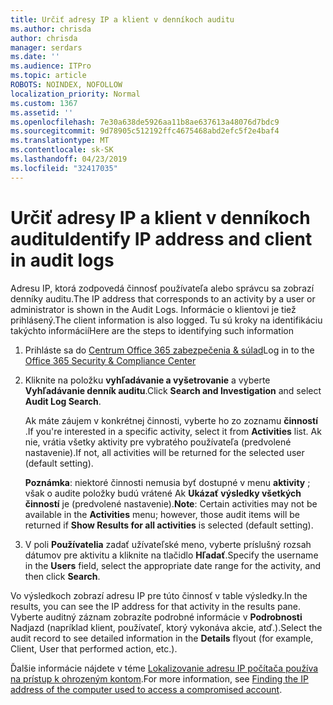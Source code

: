 ```yaml
---
title: Určiť adresy IP a klient v denníkoch auditu
ms.author: chrisda
author: chrisda
manager: serdars
ms.date: ''
ms.audience: ITPro
ms.topic: article
ROBOTS: NOINDEX, NOFOLLOW
localization_priority: Normal
ms.custom: 1367
ms.assetid: ''
ms.openlocfilehash: 7e30a638de5926aa11b8ae637613a48076d7bdc9
ms.sourcegitcommit: 9d78905c512192ffc4675468abd2efc5f2e4baf4
ms.translationtype: MT
ms.contentlocale: sk-SK
ms.lasthandoff: 04/23/2019
ms.locfileid: "32417035"
---
```

# <a name="identify-ip-address-and-client-in-audit-logs"></a><span data-ttu-id="c5e88-102">Určiť adresy IP a klient v denníkoch auditu</span><span class="sxs-lookup"><span data-stu-id="c5e88-102">Identify IP address and client in audit logs</span></span>

<span data-ttu-id="c5e88-103">Adresu IP, ktorá zodpovedá činnosť používateľa alebo správcu sa zobrazí denníky auditu.</span><span class="sxs-lookup"><span data-stu-id="c5e88-103">The IP address that corresponds to an activity by a user or administrator is shown in the Audit Logs.</span></span> <span data-ttu-id="c5e88-104">Informácie o klientovi je tiež prihlásený.</span><span class="sxs-lookup"><span data-stu-id="c5e88-104">The client information is also logged.</span></span> <span data-ttu-id="c5e88-105">Tu sú kroky na identifikáciu takýchto informácií</span><span class="sxs-lookup"><span data-stu-id="c5e88-105">Here are the steps to identifying such information</span></span>

1. <span data-ttu-id="c5e88-106">Prihláste sa do [Centrum Office 365 zabezpečenia & súlad](https://protection.office.com/)</span><span class="sxs-lookup"><span data-stu-id="c5e88-106">Log in to the [Office 365 Security & Compliance Center](https://protection.office.com/)</span></span>

2. <span data-ttu-id="c5e88-107">Kliknite na položku **vyhľadávanie a vyšetrovanie** a vyberte **Vyhľadávanie denník auditu**.</span><span class="sxs-lookup"><span data-stu-id="c5e88-107">Click **Search and Investigation** and select **Audit Log Search**.</span></span>

   <span data-ttu-id="c5e88-108">Ak máte záujem v konkrétnej činnosti, vyberte ho zo zoznamu **činností** .</span><span class="sxs-lookup"><span data-stu-id="c5e88-108">If you're interested in a specific activity, select it from **Activities** list.</span></span> <span data-ttu-id="c5e88-109">Ak nie, vrátia všetky aktivity pre vybratého používateľa (predvolené nastavenie).</span><span class="sxs-lookup"><span data-stu-id="c5e88-109">If not, all activities will be returned for the selected user (default setting).</span></span>

   <span data-ttu-id="c5e88-110">**Poznámka**: niektoré činnosti nemusia byť dostupné v menu **aktivity** ; však o audite položky budú vrátené Ak **Ukázať výsledky všetkých činností** je (predvolené nastavenie).</span><span class="sxs-lookup"><span data-stu-id="c5e88-110">**Note**: Certain activities may not be available in the **Activities** menu; however, those audit items will be returned if **Show Results for all activities** is selected (default setting).</span></span>

3. <span data-ttu-id="c5e88-111">V poli **Používatelia** zadať užívateľské meno, vyberte príslušný rozsah dátumov pre aktivitu a kliknite na tlačidlo **Hľadať**.</span><span class="sxs-lookup"><span data-stu-id="c5e88-111">Specify the username in the **Users** field, select the appropriate date range for the activity, and then click **Search**.</span></span>

<span data-ttu-id="c5e88-112">Vo výsledkoch zobrazí adresu IP pre túto činnosť v table výsledky.</span><span class="sxs-lookup"><span data-stu-id="c5e88-112">In the results, you can see the IP address for that activity in the results pane.</span></span> <span data-ttu-id="c5e88-113">Vyberte auditný záznam zobrazíte podrobné informácie v **Podrobnosti** Nadjazd (napríklad klient, používateľ, ktorý vykonáva akcie, atď.).</span><span class="sxs-lookup"><span data-stu-id="c5e88-113">Select the audit record to see detailed information in the **Details** flyout (for example, Client, User that performed action, etc.).</span></span>

<span data-ttu-id="c5e88-114">Ďalšie informácie nájdete v téme [Lokalizovanie adresu IP počítača používa na prístup k ohrozeným kontom](https://docs.microsoft.com/office365/securitycompliance/auditing-troubleshooting-scenarios#finding-the-ip-address-of-the-computer-used-to-access-a-compromised-account).</span><span class="sxs-lookup"><span data-stu-id="c5e88-114">For more information, see [Finding the IP address of the computer used to access a compromised account](https://docs.microsoft.com/office365/securitycompliance/auditing-troubleshooting-scenarios#finding-the-ip-address-of-the-computer-used-to-access-a-compromised-account).</span></span>
